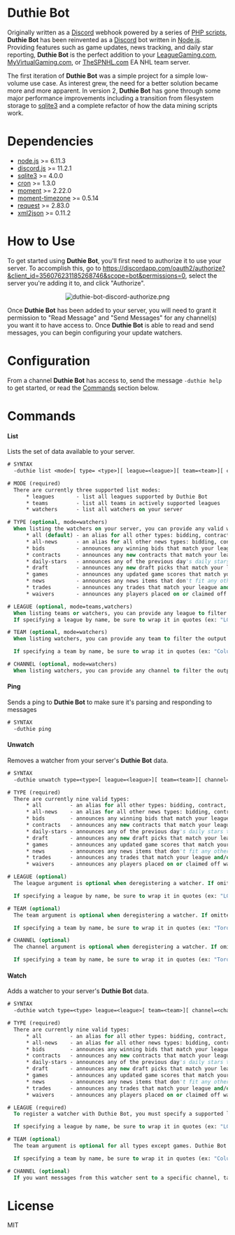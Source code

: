 Duthie Bot
===============
Originally written as a [Discord](https://discordapp.com/) webhook powered by a series of [PHP scripts](http://php.net/), **Duthie Bot** has been reinvented as a [Discord](https://discordapp.com/) bot written in [Node.js](https://nodejs.org/). Providing features such as game updates, news tracking, and daily star reporting, **Duthie Bot** is the perfect addition to your [LeagueGaming.com](https://www.leaguegaming.com), [MyVirtualGaming.com](https://vghl.myvirtualgaming.com/), or [TheSPNHL.com](https://thespnhl.com) EA NHL team server.

The first iteration of **Duthie Bot** was a simple project for a simple low-volume use case. As interest grew, the need for a better solution became more and more apparent. In version 2, **Duthie Bot** has gone through some major performance improvements including a transition from filesystem storage to [sqlite3](https://www.sqlite.org/index.html) and a complete refactor of how the data mining scripts work.

Dependencies
============
 * [node.js](https://nodejs.org/) >= 6.11.3
 * [discord.js](//github.com/hydrabolt/discord.js) >= 11.2.1
 * [sqlite3](//github.com/mapbox/node-sqlite3) >= 4.0.0
 * [cron](//github.com/kelektiv/node-cron) >= 1.3.0
 * [moment](https://momentjs.com/) >= 2.22.0
 * [moment-timezone](https://momentjs.com/timezone/) >= 0.5.14
 * [request](//github.com/request/request) >= 2.83.0
 * [xml2json](//github.com/buglabs/node-xml2json) >= 0.11.2

How to Use
==========
To get started using **Duthie Bot**, you'll first need to authorize it to use your server. To accomplish this, go to https://discordapp.com/oauth2/authorize?&client_id=356076231185268746&scope=bot&permissions=0, select the server you're adding it to, and click "Authorize".

<p align="center"><img alt="duthie-bot-discord-authorize.png" src="https://i.imgur.com/Tk4Tk8z.png" /></p>

Once **Duthie Bot** has been added to your server, you will need to grant it permission to "Read Message" and "Send Messages" for any channel(s) you want it to have access to. Once **Duthie Bot** is able to read and send messages, you can begin configuring your update watchers.

Configuration
=============
From a channel **Duthie Bot** has access to, send the message `-duthie help` to get started, or read the [Commands](#commands) section below.

Commands
========
#### List
Lists the set of data available to your server.
```vb
# SYNTAX
  -duthie list <mode>[ type= <type>][ league=<league>][ team=<team>][ channel=<channel>]

# MODE (required)
  There are currently three supported list modes:
      * leagues       - list all leagues supported by Duthie Bot
      * teams         - list all teams in actively supported leagues
      * watchers      - list all watchers on your server

# TYPE (optional, mode=watchers)
  When listing the watchers on your server, you can provide any valid watcher type to filter the output on. The valid watcher types are:
      * all (default) - an alias for all other types: bidding, contract, draft, games, news, trades, waivers
      * all-news      - an alias for all other news types: bidding, contract, draft, news, trades, waivers
      * bids          - announces any winning bids that match your league and/or team filters
      * contracts     - announces any new contracts that match your league and/or team filters
      * daily-stars   - announces any of the previous day's daily stars that match your league and/or team filters
      * draft         - announces any new draft picks that match your league and/or team filters
      * games         - announces any updated game scores that match your league and/or team filters
      * news          - announces any news items that don't fit any other type, passes through the Duthie Bot news filter, and that matches your league and/or team filters
      * trades        - announces any trades that match your league and/or team filters
      * waivers       - announces any players placed on or claimed off waivers that match your league and/or team filters

# LEAGUE (optional, mode=teams,watchers)
  When listing teams or watchers, you can provide any league to filter the output on. See -duthie list leagues for a list of valid leagues.
  If specifying a league by name, be sure to wrap it in quotes (ex: "LGHL PSN") or remove any spaces (ex: LGHLPSN).

# TEAM (optional, mode=watchers)
  When listing watchers, you can provide any team to filter the output on. See -duthie list teams for a list of valid teams.

  If specifying a team by name, be sure to wrap it in quotes (ex: "Columbus Blue Jackets") or remove any spaces (ex: ColumbusBlueJackets).

# CHANNEL (optional, mode=watchers)
  When listing watchers, you can provide any channel to filter the output on.
```

#### Ping
Sends a ping to **Duthie Bot** to make sure it's parsing and responding to messages
```vb
# SYNTAX
  -duthie ping
```

#### Unwatch
Removes a watcher from your server's **Duthie Bot** data.
```vb
# SYNTAX
  -duthie unwatch type=<type>[ league=<league>][ team=<team>][ channel=<channel>]

# TYPE (required)
  There are currently nine valid types:
      * all         - an alias for all other types: bidding, contract, draft, games, news, trades, waivers
      * all-news    - an alias for all other news types: bidding, contract, draft, news, trades, waivers
      * bids        - announces any winning bids that match your league and/or team filters
      * contracts   - announces any new contracts that match your league and/or team filters
      * daily-stars - announces any of the previous day's daily stars that match your league and/or team filters
      * draft       - announces any new draft picks that match your league and/or team filters
      * games       - announces any updated game scores that match your league and/or team filters
      * news        - announces any news items that don't fit any other type, passes through the Duthie Bot news filter, and that matches your league and/or team filters
      * trades      - announces any trades that match your league and/or team filters
      * waivers     - announces any players placed on or claimed off waivers that match your league and/or team filters

# LEAGUE (optional)
  The league argument is optional when deregistering a watcher. If omitted, all watchers that match the other arguments will be removed. To specify a league, simple enter the league's id or name found on LeagueGaming.com. For a list of valid leagues, see -duthie list leagues.

  If specifying a league by name, be sure to wrap it in quotes (ex: "LGHL PSN") or remove any spaces (ex: LGHLPSN).

# TEAM (optional)
  The team argument is optional when deregistering a watcher. If omitted, all watchers that match the other arguments will be removed. To specify a team, simple enter the team's id or name found on LeagueGaming.com. For a list of valid teams, see -duthie list teams.

  If specifying a team by name, be sure to wrap it in quotes (ex: "Toronto Maple Leafs") or remove any spaces (ex: TorontoMapleLeafs).

# CHANNEL (optional)
  The channel argument is optional when deregistering a watcher. If omitted, the current channel will be used. To specify all channel, use `channel=*`.

  If specifying a team by name, be sure to wrap it in quotes (ex: "Toronto Maple Leafs") or remove any spaces (ex: TorontoMapleLeafs).
```

#### Watch
Adds a watcher to your server's **Duthie Bot** data.
```vb
# SYNTAX
  -duthie watch type=<type> league=<league>[ team=<team>][ channel=<channel>]

# TYPE (required)
  There are currently nine valid types:
      * all         - an alias for all other types: bidding, contract, draft, games, news, trades, waivers
      * all-news    - an alias for all other news types: bidding, contract, draft, news, trades, waivers
      * bids        - announces any winning bids that match your league and/or team filters
      * contracts   - announces any new contracts that match your league and/or team filters
      * daily-stars - announces any of the previous day's daily stars that match your league and/or team filters
      * draft       - announces any new draft picks that match your league and/or team filters
      * games       - announces any updated game scores that match your league and/or team filters
      * news        - announces any news items that don't fit any other type, passes through the Duthie Bot news filter, and that matches your league and/or team filters
      * trades      - announces any trades that match your league and/or team filters
      * waivers     - announces any players placed on or claimed off waivers that match your league and/or team filters

# LEAGUE (required)
  To register a watcher with Duthie Bot, you must specify a supported league from LeagueGaming.com. Duthie Bot does not support leagueless watchers at this time. To specify a league, simply enter the league's id or name found on LeagueGaming.com. For a list of valid leagues, see -duthie list leagues.

  If specifying a league by name, be sure to wrap it in quotes (ex: "LGHL PSN") or remove any spaces (ex: LGHLPSN).

# TEAM (optional)
  The team argument is optional for all types except games. Duthie Bot does not support teamless game watchers. To specify a team, simply enter the team's id or name found on LeagueGaming.com. For a list of valid teams, see -duthie list teams.

  If specifying a team by name, be sure to wrap it in quotes (ex: "Columbus Blue Jackets") or remove any spaces (ex: ColumbusBlueJackets).

# CHANNEL (optional)
  If you want messages from this watcher sent to a specific channel, tag it at the end of the command. If none are specified, messages will be sent to the server's default channel.
```

License
=======
MIT
